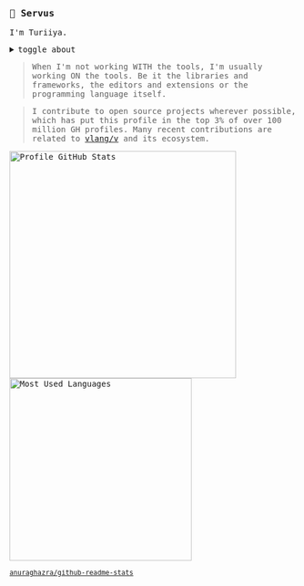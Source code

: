 <samp>

### 👋 Servus

I'm Turiiya.

<details>
<summary>
  <kbd>toggle about</kbd>
</summary>

> ## About

> Turiiya is actually a Sanskrit name. Spending a good part of my life in an ashram is what brought it to me.
> My social - let's say Muggle-name - is Tobi.
>
> Next to being a computer nerd I'm also a snowboarding nerd.
> I'm a licensed fitness trainer and nutritionist and have volunteered for various organizations for several years.

> **_Some side facts related to coding_**
>
> - Education in multimedia design and IT was completed in 2008.
> - My first websites were published back in 2004, at the age of 13.
> - Around the same time, creating mods and user interfaces for games started a journey of UI and UX development.
> - Today, I program open-heartedly in nearly every language and do a lot of DevOps work.
> - The tally of projects worked on exceeds 250.

> **_Some personal focus tasks_**
>
> - Keep learning _(continuing on a vicious cycle - the more you know, the more you realize that you don't know)_.
> - Add sleep.
> - Keep my shit together, make some babies.
> - More guitar playing.
> - Visit friends in ashram.
> - Update health.

</details>

> When I'm not working WITH the tools, I'm usually working ON the tools.
> Be it the libraries and frameworks, the editors and extensions or the programming language itself.

> I contribute to open source projects wherever possible, which has put this profile in the top 3% of over 100 million GH profiles.
> Many recent contributions are related to [vlang/v](http://github.com/vlang/v) and its ecosystem.

<img width="398" alt="Profile GitHub Stats" src="https://github-readme-stats-beryl-one.vercel.app/api?username=ttytm&count_private=true&line_height=32&role=owner,collaborator&show=reviews,discussions_answered&exclude_repo=github-readme-stats&show_icons=true&theme=github_dark_dimmed&border_color=6272A4&bg_color=#242938">
<img width="320" alt="Most Used Languages" src="https://github-readme-stats-beryl-one.vercel.app/api/top-langs/?username=ttytm&layout=compact&role=owner,collaborator&langs_count=12&hide=nix,javascript,c%23,css,scss,html&exclude_repo=jikan,1blu-svelte-mail-setup,mail-setup-euromet,dots,nxvim&theme=github_dark_dimmed&border_color=6272A4&bg_color=#242938">

<sub>[anuraghazra/github-readme-stats](https://github.com/anuraghazra/github-readme-stats)</sub>

</samp>
